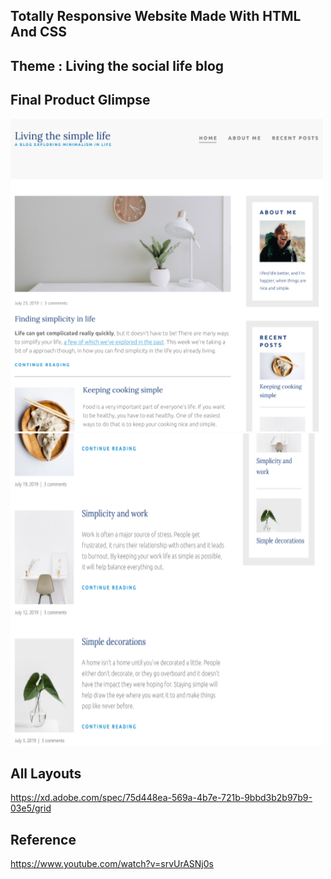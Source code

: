 ## Totally Responsive Website Made With HTML And CSS

## Theme : Living the social life blog

## Final Product Glimpse

<img src="Images/layout2.png" height="500" width="500">
<img src="Images/layout1.png" height="500" width="500">

## All Layouts

https://xd.adobe.com/spec/75d448ea-569a-4b7e-721b-9bbd3b2b97b9-03e5/grid

## Reference

https://www.youtube.com/watch?v=srvUrASNj0s
